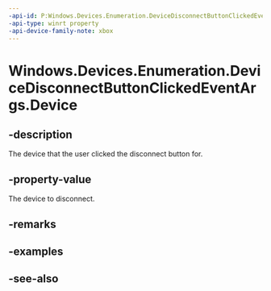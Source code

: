 ```yaml
---
-api-id: P:Windows.Devices.Enumeration.DeviceDisconnectButtonClickedEventArgs.Device
-api-type: winrt property
-api-device-family-note: xbox
---
```


<!-- Property syntax
public Windows.Devices.Enumeration.DeviceInformation Device { get; }
-->

# Windows.Devices.Enumeration.DeviceDisconnectButtonClickedEventArgs.Device

## -description
The device that the user clicked the disconnect button for.

## -property-value
The device to disconnect.

## -remarks

## -examples

## -see-also
